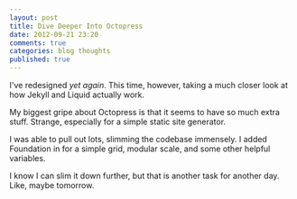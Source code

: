 ```yaml
---
layout: post
title: Dive Deeper Into Octopress
date: 2012-09-21 23:20
comments: true
categories: blog thoughts
published: true
---
```


I've redesigned *yet again*. This time, however, taking a much closer look at how Jekyll and Liquid actually work.

<!-- more -->

My biggest gripe about Octopress is that it seems to have so much extra stuff. Strange, especially for a simple static site generator.

I was able to pull out lots, slimming the codebase immensely. I added Foundation in for a simple grid, modular scale, and some other helpful variables.

I know I can slim it down further, but that is another task for another day. Like, maybe tomorrow.
